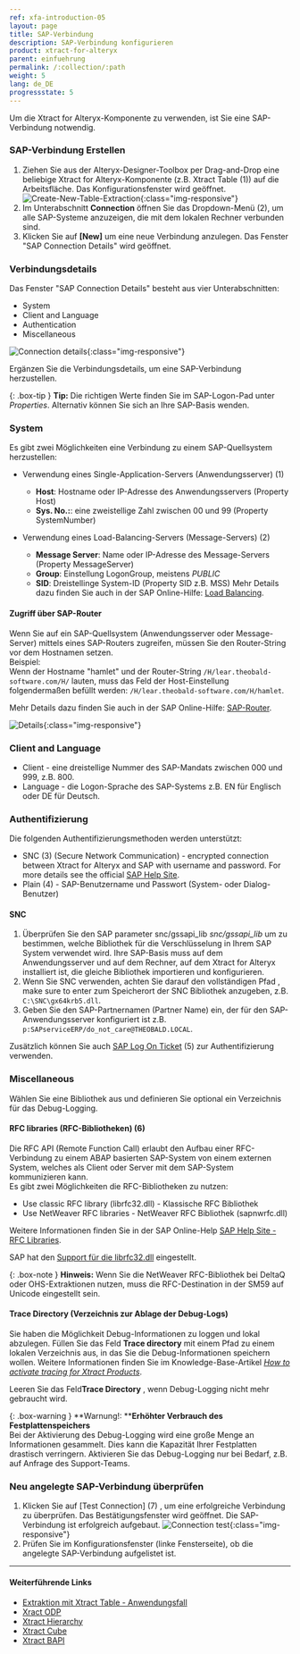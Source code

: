 ```yaml
---
ref: xfa-introduction-05
layout: page
title: SAP-Verbindung 
description: SAP-Verbindung konfigurieren
product: xtract-for-alteryx
parent: einfuehrung
permalink: /:collection/:path
weight: 5
lang: de_DE
progressstate: 5
---
```


Um die Xtract for Alteryx-Komponente zu verwenden, ist Sie eine SAP-Verbindung notwendig.

### SAP-Verbindung Erstellen
1. Ziehen Sie aus der Alteryx-Designer-Toolbox per Drag-and-Drop eine beliebige Xtract for Alteryx-Komponente (z.B. Xtract Table (1)) auf die Arbeitsfläche. Das Konfigurationsfenster wird geöffnet. 
![Create-New-Table-Extraction](/img/content/xfa/xfa_create_table_extraction_01.png){:class="img-responsive"}
2. Im Unterabschnitt **Connection** öffnen Sie das Dropdown-Menü (2), um alle SAP-Systeme anzuzeigen, die mit dem lokalen Rechner verbunden sind.
3. Klicken Sie auf **[New]** um eine neue Verbindung anzulegen. Das Fenster "SAP Connection Details" wird geöffnet. 

### Verbindungsdetails
Das Fenster "SAP Connection Details" besteht aus vier Unterabschnitten:
- System
- Client and Language
- Authentication
- Miscellaneous

![Connection details](/img/content/xfa/xfa_connection-det.png){:class="img-responsive"}

Ergänzen Sie die Verbindungsdetails, um eine SAP-Verbindung herzustellen.

{: .box-tip }
**Tip:** Die richtigen Werte finden Sie im SAP-Logon-Pad unter *Properties*. Alternativ können Sie sich an Ihre SAP-Basis wenden.


### System
Es gibt zwei Möglichkeiten eine Verbindung zu einem SAP-Quellsystem herzustellen:

- Verwendung eines Single-Application-Servers (Anwendungsserver) (1)
	- **Host**:  Hostname oder IP-Adresse des Anwendungsservers (Property Host) 
	- **Sys. No.:**: eine zweistellige Zahl zwischen 00 und 99 (Property SystemNumber)

- Verwendung eines Load-Balancing-Servers (Message-Servers) (2)
	- **Message Server**: Name oder IP-Adresse des Message-Servers (Property MessageServer) 
	- **Group**: Einstellung LogonGroup, meistens *PUBLIC*
	- **SID**: Dreistellinge System-ID (Property SID z.B. MSS) 
Mehr Details dazu finden Sie auch in der SAP Online-Hilfe: [Load Balancing](https://help.sap.com/saphelp_nwpi711/helpdata/en/c4/3a644c505211d189550000e829fbbd/content.htm?no_cache=true).

#### Zugriff über SAP-Router

Wenn Sie auf ein SAP-Quellsystem (Anwendungsserver oder Message-Server) mittels eines SAP-Routers zugreifen, müssen Sie den Router-String vor dem Hostnamen setzen. <br>
Beispiel:<br>
Wenn der Hostname "hamlet" und der Router-String ``/H/lear.theobald-software.com/H/`` lauten, muss das Feld der Host-Einstellung folgendermaßen befüllt werden: ``/H/lear.theobald-software.com/H/hamlet``.

Mehr Details dazu finden Sie auch in der SAP Online-Hilfe: [SAP-Router](https://help.sap.com/saphelp_snc700_ehp01/helpdata/en/48/6e2ef629540e27e10000000a421937/frameset.htm).


![Details](/img/content/xfa/xfa_connection-det-02.png){:class="img-responsive"}<br> 

### Client and Language
- Client - eine dreistellige Nummer des SAP-Mandats zwischen 000 und  999, z.B. 800.
- Language - die Logon-Sprache des SAP-Systems z.B. EN für Englisch oder DE für Deutsch.

### Authentifizierung
Die folgenden Authentifizierungsmethoden werden unterstützt:
-  SNC (3) (Secure Network Communication) -  encrypted connection between Xtract for Alteryx and SAP with username and password. For more details see the official [SAP Help Site](https://help.sap.com/viewer/6f3e0bea6c4b101484fcf5305b4d624b/7.01.22/en-US/e656f466e99a11d1a5b00000e835363f.html).
-  Plain (4) - SAP-Benutzername und Passwort (System- oder Dialog-Benutzer)

#### SNC
1. Überprüfen Sie den SAP parameter snc/gssapi_lib *snc/gssapi_lib* um zu bestimmen, welche Bibliothek für die Verschlüsselung in Ihrem SAP System verwendet wird. 
Ihre SAP-Basis muss auf dem Anwendungsserver und auf dem Rechner, auf dem Xtract for Alteryx installiert ist, die gleiche Bibliothek importieren und konfigurieren.
2. Wenn Sie SNC verwenden, achten Sie darauf den vollständigen Pfad , make sure to enter zum Speicherort der SNC Bibliothek anzugeben, z.B. ``C:\SNC\gx64krb5.dll``.
3. Geben Sie den SAP-Partnernamen (Partner Name) ein, der für den SAP-Anwendungsserver konfiguriert ist z.B. ``p:SAPserviceERP/do_not_care@THEOBALD.LOCAL``.

Zusätzlich können Sie auch [SAP Log On Ticket](https://kb.theobald-software.com/erpconnect-samples/how-to-login-to-sap-with-an-sso-logonticket) (5) zur Authentifizierung verwenden. 

### Miscellaneous
Wählen Sie eine Bibliothek aus und definieren Sie optional ein Verzeichnis für das Debug-Logging.

#### RFC libraries (RFC-Bibliotheken) (6)
Die RFC API (Remote Function Call) erlaubt den Aufbau einer RFC-Verbindung zu einem ABAP basierten SAP-System von einem externen System, welches als Client oder Server mit dem SAP-System kommunizieren kann.  
Es gibt zwei Möglichkeiten die RFC-Bibliotheken zu nutzen:
- Use classic RFC library (librfc32.dll) - Klassische RFC Bibliothek
- Use NetWeaver RFC libraries - NetWeaver RFC Bibliothek (sapnwrfc.dll)


Weitere Informationen finden Sie in der SAP Online-Help [SAP Help Site - RFC Libraries](https://help.sap.com/saphelp_nwpi71/helpdata/de/45/18e96cd26321a1e10000000a1553f6/frameset.htm). <br>

SAP hat den [Support für die librfc32.dll](https://blogs.sap.com/2012/08/15/support-for-classic-rfc-library-ends-march-2016/) eingestellt. 

{: .box-note }
**Hinweis:** Wenn Sie die NetWeaver RFC-Bibliothek bei DeltaQ oder OHS-Extraktionen nutzen, muss die RFC-Destination in der SM59 auf Unicode eingestellt sein. 

#### Trace Directory (Verzeichnis zur Ablage der Debug-Logs)

Sie haben die Möglichkeit Debug-Informationen zu loggen und lokal abzulegen. Füllen Sie das Feld **Trace directory** mit einem Pfad zu einem lokalen Verzeichnis aus, in das Sie die Debug-Informationen speichern wollen.
Weitere Informationen finden Sie im Knowledge-Base-Artikel [*How to activate tracing for Xtract Products*](https://kb.theobald-software.com/general/how-to-activate-tracing-for-xtract-products).

Leeren Sie das Feld**Trace Directory** , wenn Debug-Logging nicht mehr gebraucht wird.

{: .box-warning }
**Warnung!: ****Erhöhter Verbrauch des Festplattenspeichers** <br>
Bei der Aktivierung des Debug-Logging wird eine große Menge an Informationen gesammelt. Dies kann die Kapazität Ihrer Festplatten drastisch verringern.
Aktivieren Sie das Debug-Logging nur bei Bedarf, z.B. auf Anfrage des Support-Teams.


### Neu angelegte SAP-Verbindung überprüfen
1. Klicken Sie auf [Test Connection] (7) , um eine erfolgreiche Verbindung zu überprüfen. Das Bestätigungsfenster wird geöffnet.
Die SAP-Verbindung ist erfolgreich aufgebaut. 
![Connection test](/img/content/xfa/xfa_test-con.png){:class="img-responsive"}
2. Prüfen Sie im Konfigurationsfenster (linke Fensterseite), ob die angelegte SAP-Verbindung aufgelistet ist.<br>

****
#### Weiterführende Links
- [Extraktion mit Xtract Table - Anwendungsfall](./use-case-extraction-with-table)
- [Xract ODP](../odp)
- [Xtract Hierarchy](../bwhierarchy)
- [Xtract Cube](../bw-cube)
- [Xtract BAPI](../bapi)
